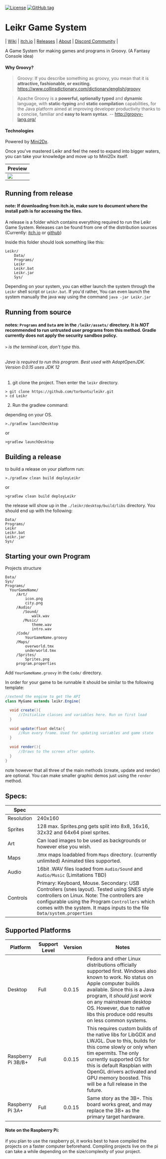 [![License](https://img.shields.io/badge/License-Apache%202.0-blue.svg)](https://opensource.org/licenses/Apache-2.0)
[![GitHub tag](https://img.shields.io/github/tag/Torbuntu/Leikr)](https://GitHub.com/Torbuntu/Leikr/tags/)

# Leikr Game System
| [Wiki](https://github.com/torbuntu/leikr/wiki) | [itch.io](https://torbuntu.itch.io/leikr) | [Releases](https://github.com/torbuntu/leikr/releases) | [About](https://torbuntu.github.io/Leikr/docs/about) | [Discord Community](https://discord.gg/QycG8GF) |

A Game System for making games and programs in Groovy. (A Fantasy Console idea)

#### Why Groovy?

>Groovy: If you describe something as groovy, you mean that it is **attractive, fashionable, or exciting.**  https://www.collinsdictionary.com/dictionary/english/groovy

>Apache Groovy is a **powerful, optionally typed** and **dynamic** language, with **static-typing** and **static compilation** capabilities, for the Java platform aimed at improving developer productivity thanks to a concise, familiar and **easy to learn syntax**.
-- http://groovy-lang.org/


#### Technologies 
Powered by [Mini2Dx](https://mini2dx.org/). 

Once you've mastered Leikr and feel the need to expand into bigger waters, you can take your knowledge and move up to Mini2Dx itself.


| Preview |
|----|
| ![](showcase/startup.gif?raw=true) |

## Running from release

#### note: If downloading from itch.io, make sure to document where the install path is for accessing the files.

A release is a folder which contains everything required to run the Leikr Game System. Releases can be found from one of the distribution sources (Currently: [itch.io](https://torbuntu.itch.io/leikr) or [github](https://github.com/torbuntu/leikr/releases))

Inside this folder should look something like this:

```
Leikr/
    Data/
    Programs/
    Leikr
    Leikr.bat
    Leikr.jar
    Sys/    
```

Depending on your system, you can either launch the system through the `Leikr` shell script or `Leikr.bat`. If you'd rather, You can even launch the system manually the java way using the command `java -jar Leikr.jar`


## Running from source 

#### notes: `Programs` and `Data` are in the `/leikr/assets/` directory. It is *NOT* recommended to run untrusted user programs from this method. Gradle currently does not apply the security sandbox policy. 

###### `>` is the terminal icon, don't type this.

###### Java is required to run this program. Best used with AdoptOpenJDK. Version 0.0.15 uses JDK 12


1. git clone the project. Then enter the `leikr` directory.

```
> git clone https://github.com/torbuntu/leikr.git
> cd Leikr
```

2. Run the gradlew command: 

depending on your OS.

`>./gradlew launchDesktop` 

or 

`>gradlew launchDesktop` 


## Building a release 

to build a release on your platform run: 

`>./gradlew clean build deployLeikr` 

or 

`>gradlew clean build deployLeikr`

the release will show up in the `./leikr/desktop/build/libs` directory. You should end up with the following:

```
Data/
Programs/
Leikr
Leikr.bat
Leikr.jar
Sys/
```

## Starting your own Program

Projects structure
```
Data/
Sys/
Programs/
  YourGameName/
     /Art/
         icon.png
         city.png
     /Audio/
        /Sound/
            walk.wav
        /Music/
            theme.wav
            intro.wav
     /Code/ 
         YourGameName.groovy
     /Maps/
         overworld.tmx
         underworld.tmx
     /Sprites/
         Sprites.png
     program.properties
```

Add `YourGameName.groovy` in the `Code/` directory. 

In order for your game to be runnable it should be similar to the following template:

```java
//extend the engine to get the API 
class MyGame extends leikr.Engine{

  void create(){
      //Initialize classes and variables here. Run on first load
  }
  
  void update(float delta){
      //Run every frame. Used for updating variables and game state
  }
  
  void render(){
      //Draws to the screen after update.
  }
}

```

note however that all three of the main methods (create, update and render) are optional. You can make smaller graphic demos just using the `render` method.


## Specs: 

| Spec |      |
|----|----|
| Resolution | 240x160 |
| Sprites    | 128 max. Sprites.png gets split into 8x8, 16x16, 32x32 and 64x64 pixel sprites. |
| Art | Can load images to be used as backgrounds or however else you wish. |
| Maps | .tmx maps loadabled from `Maps` directory. (currently unlimited) Animated tiles supported. |
| Audio | 16bit .WAV files loaded from `Audio/Sound` and `Audio/Music`  (Limitations TBD) |
| Controls | Primary: Keyboard, Mouse. Secondary: USB Controllers (snes layout). Tested using SNES style controllers on Linux. Note: The controllers are configurable using the Program `Controllers` which comes with the system. It maps inputs to the file `Data/system.properties` |


## Supported Platforms

| Platform | Support Level | Version | Notes |
|----|----|----|----|
| Desktop | Full | 0.0.15 | Fedora and other Linux distributions officially supported first. Windows also known to work. No status on Apple computer builds available. Since this is a Java program, it *should just work* on any mainstream desktop OS. However, due to native libs this produce odd results on less common systems. |
| Raspberry Pi 3B/B+ | Full | 0.0.15 | This requires custom builds of the native libs for LibGDX and LWJGL. Due to this, builds for this come slowly or only when tim epermits. The only currently supported OS for this is default Raspbian with OpenGL drivers activated and GPU memory boosted. This will be a full release in the future.|
| Raspberry Pi 3A+ | Full | 0.0.15 | Same story as the 3B+. This board works great, and may replace the 3B+ as the primary target hardware. |

#### Note on the Raspberry Pi:
if you plan to use the raspberry pi, it works best to have compiled the projects on a faster computer beforehand. Compiling projects live on the pi can take a while depending on the size/complexity of your project. 
